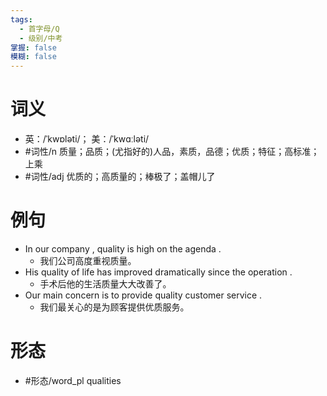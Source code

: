 ```yaml
---
tags:
  - 首字母/Q
  - 级别/中考
掌握: false
模糊: false
---
```

# 词义
- 英：/ˈkwɒləti/； 美：/ˈkwɑːləti/
- #词性/n  质量；品质；(尤指好的)人品，素质，品德；优质；特征；高标准；上乘
- #词性/adj  优质的；高质量的；棒极了；盖帽儿了
# 例句
- In our company , quality is high on the agenda .
	- 我们公司高度重视质量。
- His quality of life has improved dramatically since the operation .
	- 手术后他的生活质量大大改善了。
- Our main concern is to provide quality customer service .
	- 我们最关心的是为顾客提供优质服务。
# 形态
- #形态/word_pl qualities
